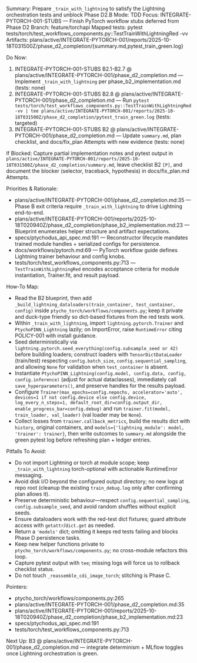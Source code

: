 Summary: Prepare `_train_with_lightning` to satisfy the Lightning orchestration tests and unblock Phase D2.B
Mode: TDD
Focus: INTEGRATE-PYTORCH-001-STUBS — Finish PyTorch workflow stubs deferred from Phase D2
Branch: feature/torchapi
Mapped tests: pytest tests/torch/test_workflows_components.py::TestTrainWithLightningRed -vv
Artifacts: plans/active/INTEGRATE-PYTORCH-001/reports/2025-10-18T031500Z/phase_d2_completion/{summary.md,pytest_train_green.log}

Do Now:
1. INTEGRATE-PYTORCH-001-STUBS B2.1-B2.7 @ plans/active/INTEGRATE-PYTORCH-001/phase_d2_completion.md — Implement `_train_with_lightning` per phase_b2_implementation.md (tests: none)
2. INTEGRATE-PYTORCH-001-STUBS B2.8 @ plans/active/INTEGRATE-PYTORCH-001/phase_d2_completion.md — Run `pytest tests/torch/test_workflows_components.py::TestTrainWithLightningRed -vv | tee plans/active/INTEGRATE-PYTORCH-001/reports/2025-10-18T031500Z/phase_d2_completion/pytest_train_green.log` (tests: targeted)
3. INTEGRATE-PYTORCH-001-STUBS B2 @ plans/active/INTEGRATE-PYTORCH-001/phase_d2_completion.md — Update `summary.md`, plan checklist, and docs/fix_plan Attempts with new evidence (tests: none)

If Blocked: Capture partial implementation notes and pytest output in `plans/active/INTEGRATE-PYTORCH-001/reports/2025-10-18T031500Z/phase_d2_completion/summary.md`, leave checklist B2 `[P]`, and document the blocker (selector, traceback, hypothesis) in docs/fix_plan.md Attempts.

Priorities & Rationale:
- plans/active/INTEGRATE-PYTORCH-001/phase_d2_completion.md:35 — Phase B exit criteria require `_train_with_lightning` to drive Lightning end-to-end.
- plans/active/INTEGRATE-PYTORCH-001/reports/2025-10-18T020940Z/phase_d2_completion/phase_b2_implementation.md:23 — Blueprint enumerates helper structure and artifact expectations.
- specs/ptychodus_api_spec.md:191 — Reconstructor lifecycle mandates trained module handles + serialized configs for persistence.
- docs/workflows/pytorch.md:69 — PyTorch workflow guide defines Lightning trainer behaviour and config knobs.
- tests/torch/test_workflows_components.py:713 — `TestTrainWithLightningRed` encodes acceptance criteria for module instantiation, Trainer.fit, and result payload.

How-To Map:
- Read the B2 blueprint, then add `_build_lightning_dataloaders(train_container, test_container, config)` inside `ptycho_torch/workflows/components.py`; keep it private and duck-type friendly so dict-based fixtures from the red tests work.
- Within `_train_with_lightning`, import `lightning.pytorch.Trainer` and `PtychoPINN_Lightning` lazily; on ImportError, raise `RuntimeError` citing POLICY-001 with install guidance.
- Seed deterministically via `lightning.pytorch.seed_everything(config.subsample_seed or 42)` before building loaders; construct loaders with `TensorDictDataLoader` (train/test) respecting `config.batch_size`, `config.sequential_sampling`, and allowing `None` for validation when `test_container` is absent.
- Instantiate `PtychoPINN_Lightning(config.model, config.data, config, config.inference)` (adjust for actual dataclasses), immediately call `save_hyperparameters()`, and preserve handles for the results payload.
- Configure `Trainer(max_epochs=config.nepochs, accelerator='auto', devices=1 if not config.device else config.device, log_every_n_steps=1, default_root_dir=config.output_dir, enable_progress_bar=config.debug)` and run `trainer.fit(model, train_loader, val_loader)` (val loader may be `None`).
- Collect losses from `trainer.callback_metrics`, build the results dict with `history`, original containers, and `models={'lightning_module': model, 'trainer': trainer}`, then write outcomes to `summary.md` alongside the green pytest log before refreshing plan + ledger entries.

Pitfalls To Avoid:
- Do not import Lightning or torch at module scope; keep `_train_with_lightning` torch-optional with actionable RuntimeError messaging.
- Avoid disk I/O beyond the configured output directory; no new logs at repo root (cleanup the existing `train_debug.log` only after confirming plan allows it).
- Preserve deterministic behaviour—respect `config.sequential_sampling`, `config.subsample_seed`, and avoid random shuffles without explicit seeds.
- Ensure dataloaders work with the red-test dict fixtures; guard attribute access with `getattr`/`dict.get` as needed.
- Return a `'models'` dict; omitting it keeps red tests failing and blocks Phase D persistence tasks.
- Keep new helper functions private to `ptycho_torch/workflows/components.py`; no cross-module refactors this loop.
- Capture pytest output with `tee`; missing logs will force us to rollback checklist status.
- Do not touch `_reassemble_cdi_image_torch`; stitching is Phase C.

Pointers:
- ptycho_torch/workflows/components.py:265
- plans/active/INTEGRATE-PYTORCH-001/phase_d2_completion.md:35
- plans/active/INTEGRATE-PYTORCH-001/reports/2025-10-18T020940Z/phase_d2_completion/phase_b2_implementation.md:23
- specs/ptychodus_api_spec.md:191
- tests/torch/test_workflows_components.py:713

Next Up: B3 @ plans/active/INTEGRATE-PYTORCH-001/phase_d2_completion.md — integrate determinism + MLflow toggles once Lightning orchestration is green.
